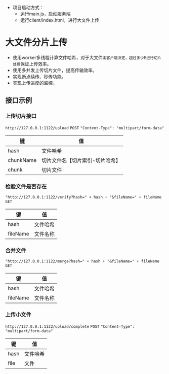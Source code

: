 * 项目启动方式：
  * 运行main.js，启动服务端
  * 运行client/index.html，进行大文件上传

# 大文件分片上传 

- 使用worker多线程计算文件哈希，对于大文件`由客户端决定，超过多少M进行切片处理`保证上传效率。
- 使用多并发上传切片文件，提高传输效率。
- 实现断点续传、秒传功能。
- 实现上传进度的监控。

## 接口示例

### 上传切片接口

`http://127.0.0.1:1122/upload` `POST` `"Content-Type": "multipart/form-data"`

| 键        | 值                              |
| --------- | ------------------------------- |
| hash      | 文件哈希                        |
| chunkName | 切片文件名【切片索引-切片哈希】 |
| chunk     | 切片文件                        |

### 检验文件是否存在

`"http://127.0.0.1:1122/verify?hash=" + hash + "&fileName=" + fileName` `GET`

| 键       | 值       |
| -------- | -------- |
| hash     | 文件哈希 |
| fileName | 文件名称 |

### 合并文件

`"http://127.0.0.1:1122/merge?hash=" + hash + "&fileName=" + fileName` `GET`

| 键       | 值       |
| -------- | -------- |
| hash     | 文件哈希 |
| fileName | 文件名称 |

### 上传小文件

`http://127.0.0.1:1122/upload/complete` `POST` `"Content-Type": "multipart/form-data"`

| 键   | 值       |
| ---- | -------- |
| hash | 文件哈希 |
| file | 文件     |
